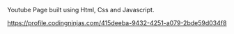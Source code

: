 
Youtube Page built using Html, Css and Javascript.




https://profile.codingninjas.com/415deeba-9432-4251-a079-2bde59d034f8